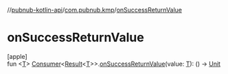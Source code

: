 //[pubnub-kotlin-api](../../index.md)/[com.pubnub.kmp](index.md)/[onSuccessReturnValue](on-success-return-value.md)

# onSuccessReturnValue

[apple]\
fun &lt;[T](on-success-return-value.md)&gt; [Consumer](../../../../pubnub-kotlin/pubnub-kotlin-core-api/pubnub-kotlin-core-api/com.pubnub.api.v2.callbacks/-consumer/index.md)&lt;[Result](../../../../pubnub-kotlin/pubnub-kotlin-core-api/pubnub-kotlin-core-api/com.pubnub.api.v2.callbacks/-result/index.md)&lt;[T](on-success-return-value.md)&gt;&gt;.[onSuccessReturnValue](on-success-return-value.md)(value: [T](on-success-return-value.md)): () -&gt; [Unit](https://kotlinlang.org/api/latest/jvm/stdlib/kotlin/-unit/index.html)
